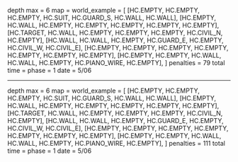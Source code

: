 depth max = 6
map = 
world_example = [
    [HC.EMPTY, HC.EMPTY, HC.EMPTY, HC.SUIT, HC.GUARD_S, HC.WALL, HC.WALL],
    [HC.EMPTY, HC.WALL, HC.EMPTY, HC.EMPTY, HC.EMPTY, HC.EMPTY, HC.EMPTY],
    [HC.TARGET, HC.WALL, HC.EMPTY, HC.EMPTY, HC.EMPTY, HC.CIVIL_N, HC.EMPTY],
    [HC.WALL, HC.WALL, HC.EMPTY, HC.GUARD_E, HC.EMPTY, HC.CIVIL_W, HC.CIVIL_E],
    [HC.EMPTY, HC.EMPTY, HC.EMPTY, HC.EMPTY, HC.EMPTY, HC.EMPTY, HC.EMPTY],
    [HC.EMPTY, HC.EMPTY, HC.WALL, HC.WALL, HC.EMPTY, HC.PIANO_WIRE, HC.EMPTY],
]
penalties = 79
total time = 
phase = 1
date = 5/06

 -----
depth max = 6
map = 
world_example = [
    [HC.EMPTY, HC.EMPTY, HC.EMPTY, HC.SUIT, HC.GUARD_S, HC.WALL, HC.WALL],
    [HC.EMPTY, HC.WALL, HC.EMPTY, HC.EMPTY, HC.EMPTY, HC.EMPTY, HC.EMPTY],
    [HC.TARGET, HC.WALL, HC.EMPTY, HC.EMPTY, HC.EMPTY, HC.CIVIL_N, HC.EMPTY],
    [HC.WALL, HC.WALL, HC.EMPTY, HC.GUARD_E, HC.EMPTY, HC.CIVIL_W, HC.CIVIL_E],
    [HC.EMPTY, HC.EMPTY, HC.EMPTY, HC.EMPTY, HC.EMPTY, HC.EMPTY, HC.EMPTY],
    [HC.EMPTY, HC.EMPTY, HC.WALL, HC.WALL, HC.EMPTY, HC.PIANO_WIRE, HC.EMPTY],
]
penalties = 111
total time = 
phase = 1
date = 5/06

